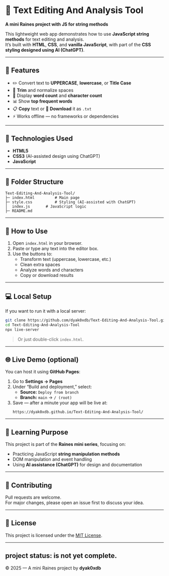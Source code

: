 # 📝 Text Editing And Analysis Tool

**A mini Raines project with JS for string methods**

This lightweight web app demonstrates how to use **JavaScript string methods** for text editing and analysis.  
It’s built with **HTML**, **CSS**, and **vanilla JavaScript**, with part of the **CSS styling designed using AI (ChatGPT)**.

---

## 🚀 Features

- ✏️ Convert text to **UPPERCASE**, **lowercase**, or **Title Case**
- 🧹 **Trim** and normalize spaces
- 🔢 Display **word count** and **character count**
- 📊 Show **top frequent words**
- 📋 **Copy** text or 💾 **Download** it as `.txt`
- ⚡ Works offline — no frameworks or dependencies

---

## 🧠 Technologies Used

- **HTML5**
- **CSS3** (AI-assisted design using ChatGPT)
- **JavaScript**

---

## 📂 Folder Structure

```
Text-Editing-And-Analysis-Tool/
├─ index.html         # Main page
├─ style.css          # Styling (AI-assisted with ChatGPT)
│  index.js       # JavaScript logic
├─ README.md

```

---

## 🧩 How to Use

1. Open `index.html` in your browser.  
2. Paste or type any text into the editor box.  
3. Use the buttons to:
   - Transform text (uppercase, lowercase, etc.)
   - Clean extra spaces
   - Analyze words and characters
   - Copy or download results

---

## 💻 Local Setup

If you want to run it with a local server:

```bash
git clone https://github.com/dyak0xdb/Text-Editing-And-Analysis-Tool.git
cd Text-Editing-And-Analysis-Tool
npx live-server
```

> Or just double-click `index.html`.

---

## 🌐 Live Demo (optional)
You can host it using **GitHub Pages**:

1. Go to **Settings → Pages**
2. Under “Build and deployment,” select:
   - **Source:** `Deploy from branch`
   - **Branch:** `main` → `/ (root)`
3. Save — after a minute your app will be live at:
   ```
   https://dyak0xdb.github.io/Text-Editing-And-Analysis-Tool/
   ```

---

## 📘 Learning Purpose

This project is part of the **Raines mini series**, focusing on:
- Practicing JavaScript **string manipulation methods**
- DOM manipulation and event handling
- Using **AI assistance (ChatGPT)** for design and documentation

---

## 🤝 Contributing

Pull requests are welcome.  
For major changes, please open an issue first to discuss your idea.

---

## 🧾 License

This project is licensed under the [MIT License](./LICENSE).

---
## project status: is not yet complete.

© 2025 — A mini Raines project by **dyak0xdb**
